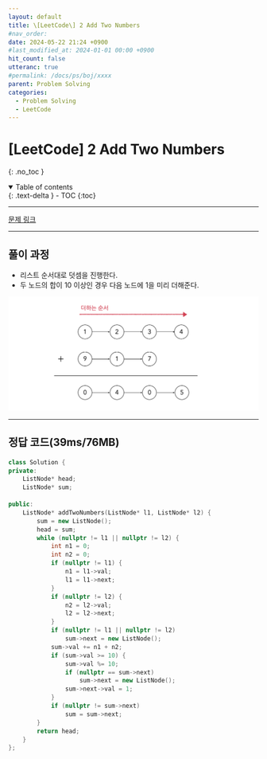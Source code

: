 ```yaml
---
layout: default
title: \[LeetCode\] 2 Add Two Numbers
#nav_order: 
date: 2024-05-22 21:24 +0900
#last_modified_at: 2024-01-01 00:00 +0900
hit_count: false
utteranc: true
#permalink: /docs/ps/boj/xxxx
parent: Problem Solving
categories:
  - Problem Solving
  - LeetCode
---
```


# \[LeetCode\] 2 Add Two Numbers
{: .no_toc }
<details open markdown="block">
  <summary>
    Table of contents
  </summary>
  {: .text-delta }
- TOC
{:toc}
</details>

<hr>

[문제 링크](https://leetcode.com/problems/add-two-numbers/)

<hr>

## 풀이 과정

* 리스트 순서대로 덧셈을 진행한다.
* 두 노드의 합이 10 이상인 경우 다음 노드에 1을 미리 더해준다.

<img src="/assets/images/leetcode/leetcode2.png" alt="diagram">

<hr>

## 정답 코드(39ms/76MB)
```cpp
class Solution {
private:
    ListNode* head;
    ListNode* sum;
    
public:
    ListNode* addTwoNumbers(ListNode* l1, ListNode* l2) {
        sum = new ListNode();
        head = sum;
        while (nullptr != l1 || nullptr != l2) {
            int n1 = 0;
            int n2 = 0;
            if (nullptr != l1) {
                n1 = l1->val;
                l1 = l1->next;
            }
            if (nullptr != l2) {
                n2 = l2->val;
                l2 = l2->next;
            }
            if (nullptr != l1 || nullptr != l2)
                sum->next = new ListNode();
            sum->val += n1 + n2;
            if (sum->val >= 10) {
                sum->val %= 10;
                if (nullptr == sum->next)
                    sum->next = new ListNode();
                sum->next->val = 1;
            }
            if (nullptr != sum->next)
                sum = sum->next;
        }
        return head;
    }
};
```

